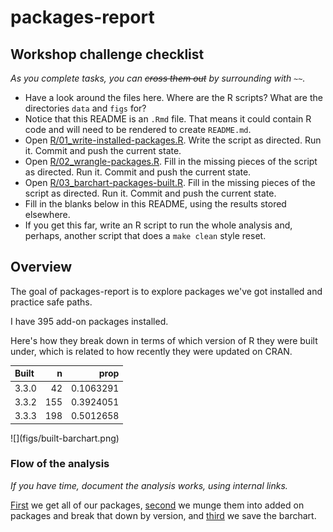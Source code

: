 
<!-- README.md is generated from README.Rmd. Please edit that file -->
packages-report
===============

Workshop challenge checklist
----------------------------

*As you complete tasks, you can ~~cross them out~~ by surrounding with `~~`.*

-   Have a look around the files here. Where are the R scripts? What are the directories `data` and `figs` for?
-   Notice that this README is an `.Rmd` file. That means it could contain R code and will need to be rendered to create `README.md`.
-   Open [R/01\_write-installed-packages.R](R/01_write-installed-packages.R). Write the script as directed. Run it. Commit and push the current state.
-   Open [R/02\_wrangle-packages.R](R/02_wrangle-packages.R). Fill in the missing pieces of the script as directed. Run it. Commit and push the current state.
-   Open [R/03\_barchart-packages-built.R](R/03_barchart-packages-built.R). Fill in the missing pieces of the script as directed. Run it. Commit and push the current state.
-   Fill in the blanks below in this README, using the results stored elsewhere.
-   If you get this far, write an R script to run the whole analysis and, perhaps, another script that does a `make clean` style reset.

Overview
--------

The goal of packages-report is to explore packages we've got installed and practice safe paths.

I have 395 add-on packages installed.

Here's how they break down in terms of which version of R they were built under, which is related to how recently they were updated on CRAN.

<table>
<thead>
<tr>
<th style="text-align:left;">
Built
</th>
<th style="text-align:right;">
n
</th>
<th style="text-align:right;">
prop
</th>
</tr>
</thead>
<tbody>
<tr>
<td style="text-align:left;">
3.3.0
</td>
<td style="text-align:right;">
42
</td>
<td style="text-align:right;">
0.1063291
</td>
</tr>
<tr>
<td style="text-align:left;">
3.3.2
</td>
<td style="text-align:right;">
155
</td>
<td style="text-align:right;">
0.3924051
</td>
</tr>
<tr>
<td style="text-align:left;">
3.3.3
</td>
<td style="text-align:right;">
198
</td>
<td style="text-align:right;">
0.5012658
</td>
</tr>
</tbody>
</table>
![](figs/built-barchart.png)

### Flow of the analysis

*If you have time, document the analysis works, using internal links.*

[First](./01-write-isntalled-packages.R) we get all of our packages, [second](./02-wrangle-packages.R) we munge them into added on packages and break that down by version, and [third](./03-barchart-packages-built.R) we save the barchart.
